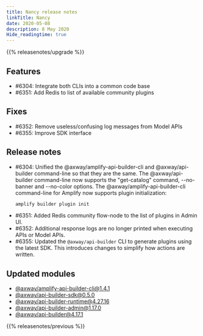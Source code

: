 ```yaml
---
title: Nancy release notes
linkTitle: Nancy
date: 2020-05-08
description: 8 May 2020
Hide_readingtime: true
---
```


{{% releasenotes/upgrade %}}

## Features

* #6304: Integrate both CLIs into a common code base
* #6351: Add Redis to list of available community plugins

## Fixes

* #6352: Remove useless/confusing log messages from Model APIs
* #6355: Improve SDK interface

## Release notes

* #6304: Unified the @axway/amplify-api-builder-cli and @axway/api-builder command-line so that they are the same. The @axway/api-builder command-line now supports the "get-catalog" command, --no-banner and --no-color options. The @axway/amplify-api-builder-cli command-line for Amplify now supports plugin initialization:
    ```bash
    amplify builder plugin init
    ```
* #6351: Added Redis community flow-node to the list of plugins in Admin UI.
* #6352: Additional response logs are no longer printed when executing APIs or Model APIs.
* #6355: Updated the `@axway/api-builder` CLI to generate plugins using the latest SDK. This introduces changes to simplify how actions are written.

## Updated modules

* [@axway/amplify-api-builder-cli@1.4.1](https://www.npmjs.com/package/@axway/amplify-api-builder-cli/v/1.4.1)
* [@axway/api-builder-sdk@0.5.0](https://www.npmjs.com/package/@axway/api-builder-sdk/v/0.5.0)
* [@axway/api-builder-runtime@4.27.16](https://www.npmjs.com/package/@axway/api-builder-runtime/v/4.27.16)
* [@axway/api-builder-admin@1.17.0](https://www.npmjs.com/package/@axway/api-builder-admin/v/1.17.0)
* [@axway/api-builder@4.17.1](https://www.npmjs.com/package/@axway/api-builder/v/4.17.1)

{{% releasenotes/previous %}}
